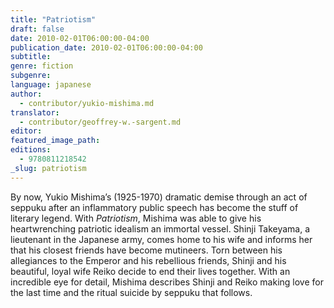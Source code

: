 ```yaml
---
title: "Patriotism"
draft: false
date: 2010-02-01T06:00:00-04:00
publication_date: 2010-02-01T06:00:00-04:00
subtitle:
genre: fiction
subgenre:
language: japanese
author:
  - contributor/yukio-mishima.md
translator:
  - contributor/geoffrey-w.-sargent.md
editor:
featured_image_path:
editions:
  - 9780811218542
_slug: patriotism
---
```


By now, Yukio Mishima’s (1925-1970) dramatic demise through an act of seppuku after an inflammatory public speech has become the stuff of literary legend. With _Patriotism_, Mishima was able to give his heartwrenching patriotic idealism an immortal vessel. Shinji Takeyama, a lieutenant in the Japanese army, comes home to his wife and informs her that his closest friends have become mutineers. Torn between his allegiances to the Emperor and his rebellious friends, Shinji and his beautiful, loyal wife Reiko decide to end their lives together. With an incredible eye for detail, Mishima describes Shinji and Reiko making love for the last time and the ritual suicide by seppuku that follows.

